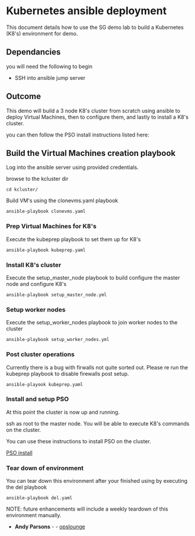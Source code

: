 # Kubernetes ansible deployment

This document details how to use the SG demo lab to build a Kubernetes (K8's) environment for demo.


## Dependancies

you will need the following to begin

- SSH into ansible jump server 


## Outcome

This demo will build a 3 node K8's cluster from scratch using ansible to 
deploy Virtual Machines, then to configure them, and lastly to install a K8's cluster.

you can then follow the PSO install instructions listed here:



## Build the Virtual Machines creation playbook

Log into the ansible server using provided credentials. 

browse to the kcluster dir

```
cd kcluster/
```

Build VM's using the clonevms.yaml playbook

```
ansible-playbook clonevms.yaml
```

### Prep Virtual Machines for K8's

Execute the kubeprep playbook to set them up for K8's

```
ansible-playbook kubeprep.yaml
```


### Install K8's cluster

Execute the setup_master_node playbook to build configure 
the master node and configure K8's

```
ansible-playbook setup_master_node.yml
```


### Setup worker nodes

Execute the setup_worker_nodes playbook to join worker nodes to the cluster

```
ansible-playbook setup_worker_nodes.yml
```


### Post cluster operations

Currently there is a bug with firwalls not quite sorted out. Please re run the 
kubeprep playbook to disable firewalls post setup. 

``` 
ansible-playook kubeprep.yaml
```


### Install and setup PSO

At this point the cluster is now up and running. 

ssh as root to the master node.  You will be able to execute K8's commands on the cluster. 

You can use these instructions to install PSO on the cluster. 

[PSO install](https://github.com/opslounge/install_pso)


### Tear down of environment

You can tear down this environment after your finished using by executing the del playbook

```
ansible-playbook del.yaml
```

NOTE: future enhancements will include a weekly teardown of this environment manually. 



* **Andy Parsons** - - [opslounge](https://github.com/opslounge)



